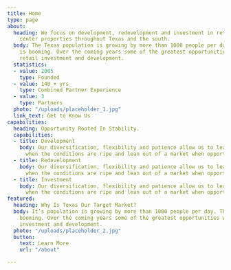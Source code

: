 ```yaml
---
title: Home
type: page
about:
  heading: We focus on development, redevelopment and investment in retail and shopping
    center properties throughout Texas and the south.
  body: The Texas population is growing by more than 1000 people per day. The economy
    is booming. Over the coming years some of the greatest opportunities will be in
    retail investment and development.
  statistics:
  - value: 2005
    type: Founded
  - value: 140_+ yrs_
    type: Combined Partner Experience
  - value: 3
    type: Partners
  photo: "/uploads/placeholder_1.jpg"
  link_text: Get to Know Us
capabilities:
  heading: Opportunity Rooted In Stability.
  capabilities:
  - title: Development
    body: Our diversification, flexibility and patience allow us to lean into a market
      when the conditions are ripe and lean out of a market when opportunities narrow.
  - title: Redevelopment
    body: Our diversification, flexibility and patience allow us to lean into a market
      when the conditions are ripe and lean out of a market when opportunities narrow.
  - title: Investment
    body: Our diversification, flexibility and patience allow us to lean into a market
      when the conditions are ripe and lean out of a market when opportunities narrow.
featured:
  heading: Why Is Texas Our Target Market?
  body: It’s population is growing by more than 1000 people per day. The economy is
    booming. Over the coming years some of the greatest opportunities will be in retail
    investment and development.
  photo: "/uploads/placeholder_2.jpg"
  button:
    text: Learn More
    url: "/about"

---
```

